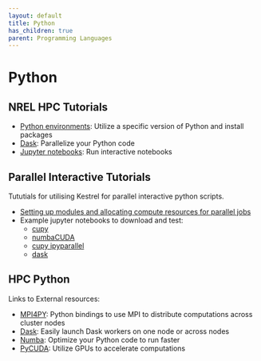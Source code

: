```yaml
---
layout: default
title: Python
has_children: true
parent: Programming Languages
---
```


# Python

## NREL HPC Tutorials
* [Python environments](../../../Environment/Customization/conda.md): Utilize a specific version of Python and install packages
* [Dask](dask.md): Parallelize your Python code
* [Jupyter notebooks](../../Jupyter/index.md): Run interactive notebooks

## Parallel Interactive Tutorials
Tututials for utilising Kestrel for parallel interactive python scripts.

* [Setting up modules and allocating compute resources for parallel jobs](./KestrelParallelPytonJupyter/README.md)
* Example jupyter notebooks to download and test:
    * [cupy](./KestrelParallelPytonJupyter/exampleNotebooks/cupyOnly.ipynb)
    * [numbaCUDA](./KestrelParallelPytonJupyter/exampleNotebooks/numbaCUDA.ipynb)
    * [cupy ipyparallel](./KestrelParallelPytonJupyter/exampleNotebooks/cupyAndIpyparallel.ipynb)
    * [dask](./KestrelParallelPytonJupyter/exampleNotebooks/dask.ipynb)

## HPC Python
Links to External resources:

* [MPI4PY](https://mpi4py.readthedocs.io/en/stable/): Python bindings to use MPI to distribute computations across cluster nodes
* [Dask](https://docs.dask.org/en/latest/): Easily launch Dask workers on one node or across nodes
* [Numba](https://numba.pydata.org/numba-doc/latest/index.html): Optimize your Python code to run faster
* [PyCUDA](https://documen.tician.de/pycuda/): Utilize GPUs to accelerate computations
